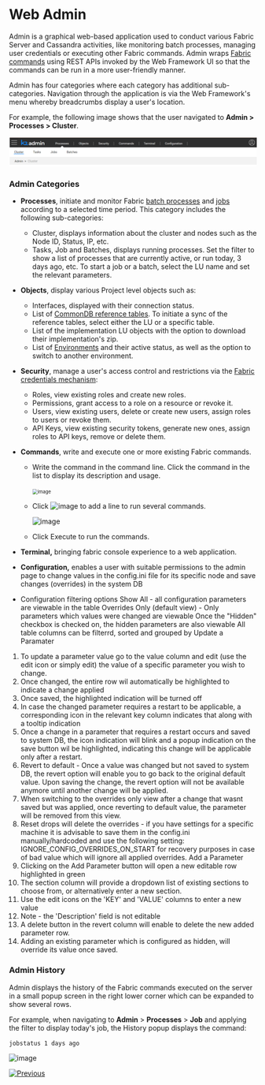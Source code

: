 # Web Admin

Admin is a graphical web-based application used to conduct various Fabric Server and Cassandra activities, like monitoring batch processes, managing user credentials or executing other Fabric commands. Admin wraps [Fabric commands](/articles/02_fabric_architecture/04_fabric_commands.md) using REST APIs invoked by the Web Framework UI so that the commands can be run in a more user-friendly manner. 

Admin has four categories where each category has additional sub-categories. Navigation through the application is via the Web Framework's menu whereby breadcrumbs display a user's location. 

For example, the following image shows that the user navigated to **Admin > Processes > Cluster**.

![admin](./images/admin.png)

### Admin Categories

* **Processes**, initiate and monitor Fabric [batch processes](/articles/20_jobs_and_batch_services/11_batch_process_overview.md) and [jobs](/articles/20_jobs_and_batch_services/01_fabric_jobs_overview.md) according to a selected time period. This category includes the following sub-categories:

  * Cluster, displays information about the cluster and nodes such as the Node ID, Status, IP, etc.
  * Tasks, Job and Batches, displays running processes. Set the filter to show a list of processes that are currently active, or run today, 3 days ago, etc. To start a job or a batch, select the LU name and set the relevant parameters.

* **Objects**, display various Project level objects such as:
  
  * Interfaces, displayed with their connection status.
  * List of [CommonDB reference tables](/articles/22_reference(commonDB)_tables/01_fabric_commonDB_overview.md). To initiate a sync of the reference tables, select either the LU or a specific table.
  * List of the implementation LU objects with the option to download their implementation's zip.
  * List of [Environments](/articles/25_environments/01_environments_overview.md) and their active status, as well as the option to switch to another environment.
  
* **Security**, manage a user's access control and restrictions via the [Fabric credentials mechanism](/articles/17_fabric_credentials/01_fabric_credentials_overview.md):
  * Roles, view existing roles and create new roles.
  * Permissions, grant access to a role on a resource or revoke it.
  * Users, view existing users, delete or create new users, assign roles to users or revoke them.
  * API Keys, view existing security tokens, generate new ones, assign roles to API keys, remove or delete them.
  
* **Commands**, write and execute one or more existing Fabric commands. 

  * Write the command in the command line. Click the command in the list to display its description and usage.

    <img src="images/30_03_2.PNG" alt="image" style="zoom:67%;" />

  * Click ![image](images/30_03_icon.PNG) to add a line to run several commands. 

    <img src="images/30_03_3.PNG" alt="image"  />
    
  * Click Execute to run the commands.

* **Terminal,** bringing fabric console experience to a web application. 

* **Configuration,** enables a user with suitable permissions to the admin page to change values in the config.ini file for its specific node and save changes (overrides) in the system DB
* Configuration filtering options
Show All - all configuration parameters are viewable in the table
Overrides Only (default view) - Only parameters which values were changed are viewable
Once the "Hidden" checkbox is checked on, the hidden parameters are also viewable
All table columns can be filterrd, sorted and grouped by
  Update a Paramater
1. To update a parameter value go to the value column and edit (use the edit icon or simply edit) the value of a specific parameter you wish to change.
2. Once changed, the entire row wil automatically be highlighted to indicate a change applied
3. Once saved, the highlighted indication will be turned off
4. In case the changed parameter requires a restart to be applicable, a corresponding icon in the relevant key column indicates that along with a tooltip indication
5. Once a change in a parameter that requires a restart occurs and saved to system DB, the icon indication will blink and a popup indication on the save button wil be highlighted, indicating this change will be applicable only after a restart.
6. Revert to default - Once a value was changed but not saved to system DB, the revert option will enable you to go back to the original default value. Upon saving the change, the revert option will not be available anymore until another change will be applied.
7. When switching to the overrides only view after a change that wasnt saved but was applied, once reverting to default value, the parameter will be removed from this view.
8. Reset drops will delete the overrides - if you have settings for a specific machine it is advisable to save them in the config.ini manually/hardcoded and use the following setting: IGNORE_CONFIG_OVERRIDES_ON_START for recovery purposes in case of bad value which will ignore all applied overrides.
 Add a Parameter
1. Clicking on the Add Parameter button will open a new editable row highlighted in green
2. The section column will provide a dropdown list of existing sections to choose from, or alternatively enter a new section.
3. Use the edit icons on the 'KEY' and 'VALUE' columns to enter a new value
4. Note - the 'Description' field is not editable
5. A delete button in the revert column will enable to  delete the new added parameter row.
6. Adding an existing parameter which is configured as hidden, will override its value once saved.


### Admin History

Admin displays the history of the Fabric commands executed on the server in a small popup screen in the right lower corner which can be expanded to show several rows.

For example, when navigating to **Admin** > **Processes** > **Job** and applying the filter to display today's job, the History popup displays the command: 

~~~
jobstatus 1 days ago
~~~

![image](images/30_03_history.PNG)

[![Previous](/articles/images/Previous.png)](/articles/30_web_framework/02_preintegrated_apps_overview.md)
